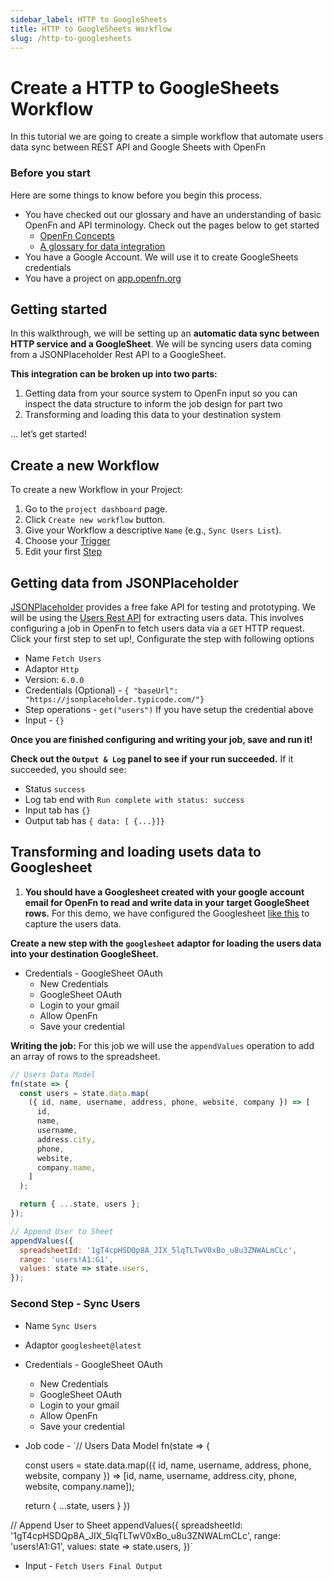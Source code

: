 ```yaml
---
sidebar_label: HTTP to GoogleSheets
title: HTTP to GoogleSheets Workflow
slug: /http-to-googlesheets
---
```


# Create a HTTP to GoogleSheets Workflow

In this tutorial we are going to create a simple workflow that automate users
data sync between REST API and Google Sheets with OpenFn

### Before you start

Here are some things to know before you begin this process.

- You have checked out our glossary and have an understanding of basic OpenFn
  and API terminology. Check out the pages below to get started
  - [OpenFn Concepts](../get-started/terminology.md)
  - [A glossary for data integration](../get-started/glossary.md)
- You have a Google Account. We will use it to create GoogleSheets credentials
- You have a project on [app.openfn.org](app.openfn.org)

## Getting started

In this walkthrough, we will be setting up an **automatic data sync between HTTP
service and a GoogleSheet**. We will be syncing users data coming from a
JSONPlaceholder Rest API to a GoogleSheet.

**This integration can be broken up into two parts:**

1. Getting data from your source system to OpenFn input so you can inspect the
   data structure to inform the job design for part two
2. Transforming and loading this data to your destination system

… let’s get started!

## Create a new Workflow

To create a new Workflow in your Project:

1. Go to the `project dashboard` page.
2. Click `Create new workflow` button.
3. Give your Workflow a descriptive `Name` (e.g., `Sync Users List`).
4. Choose your [Trigger](../build/triggers.md)
5. Edit your first [Step](../build/steps/steps.md)

## Getting data from JSONPlaceholder

[JSONPlaceholder](https://jsonplaceholder.typicode.com/users) provides a free
fake API for testing and prototyping. We will be using the
[Users Rest API](https://jsonplaceholder.typicode.com/users) for extracting
users data. This involves configuring a job in OpenFn to fetch users data via a
`GET` HTTP request. Click your first step to set up!, Configurate the step with
following options

- Name `Fetch Users`
- Adaptor `Http`
- Version: `6.0.0`
- Credentials (Optional) -
  `{ "baseUrl": "https://jsonplaceholder.typicode.com/"}`
- Step operations - `get("users")` If you have setup the credential above
- Input - `{}`

**Once you are finished configuring and writing your job, save and run it!**

**Check out the `Output & Log` panel to see if your run succeeded.** If it
succeeded, you should see:

- Status `success`
- Log tab end with `Run complete with status: success`
- Input tab has `{}`
- Output tab has `{ data: [ {...}]}`

## Transforming and loading usets data to Googlesheet

1. **You should have a Googlesheet created with your google account email for
   OpenFn to read and write data in your target GoogleSheet rows.** For this
   demo, we have configured the Googlesheet
   [like this](https://docs.google.com/spreadsheets/d/1gT4cpHSDQp8A_JIX_5lqTLTwV0xBo_u8u3ZNWALmCLc/edit?usp=sharing)
   to capture the users data.

**Create a new step with the `googlesheet` adaptor for loading the users data
into your destination GoogleSheet.**

- Credentials - GoogleSheet OAuth
  - New Credentials
  - GoogleSheet OAuth
  - Login to your gmail
  - Allow OpenFn
  - Save your credential

**Writing the job:** For this job we will use the `appendValues` operation to
add an array of rows to the spreadsheet.

```js
// Users Data Model
fn(state => {
  const users = state.data.map(
    ({ id, name, username, address, phone, website, company }) => [
      id,
      name,
      username,
      address.city,
      phone,
      website,
      company.name,
    ]
  );

  return { ...state, users };
});

// Append User to Sheet
appendValues({
  spreadsheetId: '1gT4cpHSDQp8A_JIX_5lqTLTwV0xBo_u8u3ZNWALmCLc',
  range: 'users!A1:G1',
  values: state => state.users,
});
```

### Second Step - Sync Users

- Name `Sync Users`
- Adaptor `googlesheet@latest`
- Credentials - GoogleSheet OAuth
  - New Credentials
  - GoogleSheet OAuth
  - Login to your gmail
  - Allow OpenFn
  - Save your credential
- Job code - `// Users Data Model fn(state => {

  const users = state.data.map(({ id, name, username, address, phone, website,
  company }) => [id, name, username, address.city, phone, website,
  company.name]);

  return { ...state, users } })

// Append User to Sheet appendValues({ spreadsheetId:
'1gT4cpHSDQp8A_JIX_5lqTLTwV0xBo_u8u3ZNWALmCLc', range: 'users!A1:G1', values:
state => state.users, })`

- Input - `Fetch Users Final Output`
